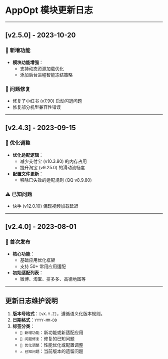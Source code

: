 # AppOpt 模块更新日志

---

## [v2.5.0] - 2023-10-20
### 🚀 新增功能
- **模块功能增强**：
  - 支持动态资源加载优化
  - 添加后台进程智能冻结策略

### 🐛 问题修复
- 修复了小红书 (v7.90) 启动闪退问题
- 修复部分机型兼容性错误

---

## [v2.4.3] - 2023-09-15
### 🔧 优化调整
- **优化适配逻辑**：
  - 减少支付宝 (v10.3.80) 的内存占用
  - 提升淘宝 (v9.25.0) 的滑动流畅度
- **配置文件更新**：
  - 移除已失效的适配规则 (QQ v8.9.80)

### ⚠️ 已知问题
- 快手 (v12.0.10) 偶现视频加载延迟

---

## [v2.4.0] - 2023-08-01
### 🌟 首次发布
- **核心功能**：
  - 基础应用优化框架
  - 支持 50+ 常用应用适配
- **初始适配列表**：
  - 微博、淘宝、拼多多、高德地图等

---

## 更新日志维护说明
1. **版本号格式**：`[vX.Y.Z]`，遵循语义化版本规则。
2. **日期格式**：`YYYY-MM-DD`
3. **标签分类**：
   - `🚀 新增功能`：新功能或新适配应用
   - `🐛 问题修复`：修复的已知问题
   - `🔧 优化调整`：性能优化或配置调整
   - `⚠️ 已知问题`：当前版本的遗留问题
